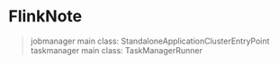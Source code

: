 # FlinkNote

>jobmanager main class: StandaloneApplicationClusterEntryPoint  
>taskmanager main class: TaskManagerRunner
